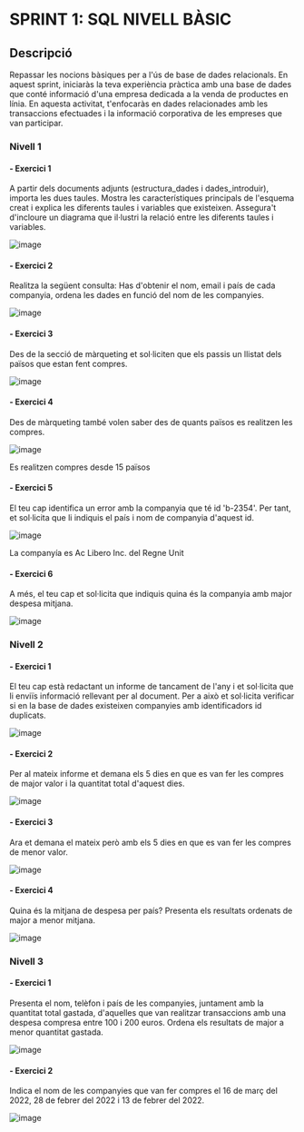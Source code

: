 # SPRINT 1:  SQL NIVELL BÀSIC

## Descripció
Repassar les nocions bàsiques per a l'ús de base de dades relacionals. En aquest sprint, iniciaràs la teva experiència pràctica amb una base de dades que conté informació d'una empresa dedicada a la venda de productes en línia. En aquesta activitat, t'enfocaràs en dades relacionades amb les transaccions efectuades i la informació corporativa de les empreses que van participar.

### Nivell 1

#### - Exercici 1

A partir dels documents adjunts (estructura_dades i dades_introduir), importa les dues taules. Mostra les característiques principals de l'esquema creat i explica les diferents taules i variables que existeixen. Assegura't d'incloure un diagrama que il·lustri la relació entre les diferents taules i variables.

![image](https://github.com/user-attachments/assets/652b8a6e-46de-49b6-a855-3823fd175659)


#### - Exercici 2

Realitza la següent consulta: Has d'obtenir el nom,
email i país de cada companyia, ordena les dades en 
funció del nom de les companyies.

![image](https://github.com/user-attachments/assets/cec5b84d-80c6-4d90-a586-23f4bb082c9a)


#### - Exercici 3

Des de la secció de màrqueting et sol·liciten que els passis un llistat 
dels països que estan fent compres.

![image](https://github.com/user-attachments/assets/0052cde4-45c8-49bc-83cd-2d4052b7924d)


#### - Exercici 4

Des de màrqueting també volen saber des de quants països 
es realitzen les compres.

![image](https://github.com/user-attachments/assets/9e0b131c-7449-47ca-be10-07f4122d0cc5)


Es realitzen compres desde 15 països

#### - Exercici 5

El teu cap identifica un error amb la companyia que té id 'b-2354'. Per tant, et sol·licita que li indiquis el país i nom de companyia d'aquest id.

![image](https://github.com/user-attachments/assets/11b6ec5c-231e-43f1-90a8-a4b538a01a04)


La companyía es Ac Libero Inc. del Regne Unit

#### - Exercici 6

A més, el teu cap et sol·licita que indiquis quina és la companyia amb major despesa mitjana.

![image](https://github.com/user-attachments/assets/36e11d85-08a3-4293-904e-81dca7b0f02e)


### Nivell 2

#### - Exercici 1
El teu cap està redactant un informe de tancament de l'any i et sol·licita que li enviïs informació rellevant per al document. Per a això et sol·licita verificar si en la base de dades existeixen companyies amb identificadors id duplicats.

![image](https://github.com/user-attachments/assets/e25fe7ba-f387-48b3-8028-46d2175d03e4)


#### - Exercici 2
Per al mateix informe et demana els 5 dies en que es van fer les compres de major valor i la quantitat total d'aquest dies.

![image](https://github.com/user-attachments/assets/7e8b361d-17b1-46ec-8041-6d8fb4f24b49)


#### - Exercici 3
Ara et demana el mateix però amb els 5 dies en que es van fer les compres de menor valor.

![image](https://github.com/user-attachments/assets/db0cf710-7e65-4c34-a755-cd75aa60512b)

#### - Exercici 4
Quina és la mitjana de despesa per país? Presenta els resultats ordenats de major a menor mitjana.

![image](https://github.com/user-attachments/assets/8ef6adf0-00bf-4a4d-a344-dd6faea55701)


### Nivell 3

#### - Exercici 1
Presenta el nom, telèfon i país de les companyies, juntament amb la quantitat total gastada, d'aquelles que van realitzar transaccions amb una despesa compresa entre 100 i 200 euros. Ordena els resultats de major a menor quantitat gastada.

![image](https://github.com/user-attachments/assets/0f0b24cb-171a-48a3-a278-19112f06bc1f)


#### - Exercici 2
Indica el nom de les companyies que van fer compres el 16 de març del 2022, 28 de febrer del 2022 i 13 de febrer del 2022.

![image](https://github.com/user-attachments/assets/71e8f007-1924-4690-b36e-4138a9070607)


